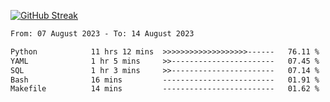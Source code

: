 [![GitHub Streak](https://streak-stats.demolab.com?user=renren-017&theme=sea&hide_border=true&background=DD272700)](https://git.io/streak-stats)

<!--START_SECTION:waka-->

```txt
From: 07 August 2023 - To: 14 August 2023

Python            11 hrs 12 mins  >>>>>>>>>>>>>>>>>>>------   76.11 %
YAML              1 hr 5 mins     >>-----------------------   07.45 %
SQL               1 hr 3 mins     >>-----------------------   07.14 %
Bash              16 mins         -------------------------   01.91 %
Makefile          14 mins         -------------------------   01.62 %
```

<!--END_SECTION:waka-->
